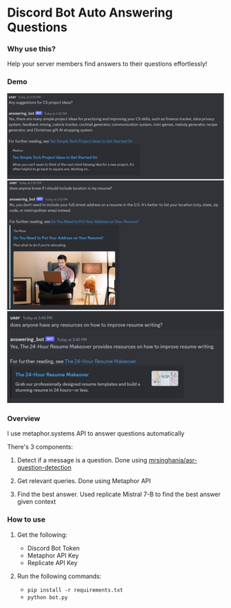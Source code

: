 # Discord Bot Auto Answering Questions 

### Why use this?

Help your server members find answers to their questions effortlessly!

### Demo

![Alt text](image.png)
![Alt text](image-1.png)
![Alt text](image-2.png)

### Overview

I use metaphor.systems API to answer questions automatically

There's 3 components:

1. Detect if a message is a question. Done using [mrsinghania/asr-question-detection ](https://huggingface.co/mrsinghania/asr-question-detection)

2. Get relevant queries. Done using Metaphor API

3. Find the best answer. Used replicate Mistral 7-B to find the best answer given context

### How to use

1. Get the following:
    - Discord Bot Token
    - Metaphor API Key
    - Replicate API Key

2. Run the following commands:
    - `pip install -r requirements.txt`
    - `python bot.py`